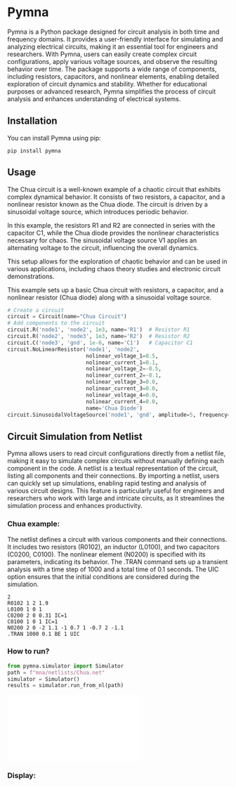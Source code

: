 
# Pymna


Pymna is a Python package designed for circuit analysis in both time and frequency domains. It provides a user-friendly interface for simulating and analyzing electrical circuits, making it an essential tool for engineers and researchers. With Pymna, users can easily create complex circuit configurations, apply various voltage sources, and observe the resulting behavior over time. The package supports a wide range of components, including resistors, capacitors, and nonlinear elements, enabling detailed exploration of circuit dynamics and stability. Whether for educational purposes or advanced research, Pymna simplifies the process of circuit analysis and enhances understanding of electrical systems.

## Installation

You can install Pymna using pip:

```
pip install pymna
```

## Usage

The Chua circuit is a well-known example of a chaotic circuit that exhibits complex dynamical behavior. It consists of two resistors, a capacitor, and a nonlinear resistor known as the Chua diode. The circuit is driven by a sinusoidal voltage source, which introduces periodic behavior. 

In this example, the resistors R1 and R2 are connected in series with the capacitor C1, while the Chua diode provides the nonlinear characteristics necessary for chaos. The sinusoidal voltage source V1 applies an alternating voltage to the circuit, influencing the overall dynamics. 

This setup allows for the exploration of chaotic behavior and can be used in various applications, including chaos theory studies and electronic circuit demonstrations.

This example sets up a basic Chua circuit with resistors, a capacitor, and a nonlinear resistor (Chua diode) along with a sinusoidal voltage source.

```python
# Create a circuit
circuit = Circuit(name="Chua Circuit")
# Add components to the circuit
circuit.R('node1', 'node2', 1e3, name='R1')  # Resistor R1
circuit.R('node2', 'node3', 1e3, name='R2')  # Resistor R2
circuit.C('node3', 'gnd', 1e-6, name='C1')   # Capacitor C1
circuit.NoLinearResistor('node1', 'node2', 
                         nolinear_voltage_1=0.5, 
                         nolinear_current_1=0.1, 
                         nolinear_voltage_2=-0.5, 
                         nolinear_current_2=-0.1, 
                         nolinear_voltage_3=0.0, 
                         nolinear_current_3=0.0, 
                         nolinear_voltage_4=0.0, 
                         nolinear_current_4=0.0, 
                         name='Chua Diode')
circuit.SinusoidalVoltageSource('node1', 'gnd', amplitude=5, frequency=1000, number_of_cycles=10, name='V1')
```

## Circuit Simulation from Netlist

Pymna allows users to read circuit configurations directly from a netlist file, making it easy to simulate complex circuits without manually defining each component in the code. A netlist is a textual representation of the circuit, listing all components and their connections. By importing a netlist, users can quickly set up simulations, enabling rapid testing and analysis of various circuit designs. This feature is particularly useful for engineers and researchers who work with large and intricate circuits, as it streamlines the simulation process and enhances productivity.

### Chua example:

The netlist defines a circuit with various components and their connections.
It includes two resistors (R0102), an inductor (L0100), and two capacitors (C0200, C0100).
The nonlinear element (N0200) is specified with its parameters, indicating its behavior.
The .TRAN command sets up a transient analysis with a time step of 1000 and a total time of 0.1 seconds.
The UIC option ensures that the initial conditions are considered during the simulation.

```
2
R0102 1 2 1.9
L0100 1 0 1
C0200 2 0 0.31 IC=1
C0100 1 0 1 IC=1
N0200 2 0 -2 1.1 -1 0.7 1 -0.7 2 -1.1
.TRAN 1000 0.1 BE 1 UIC
```

### How to run?

```python
from pymna.simulator import Simulator
path = f"mna/netlists/Chua.net"
simulator = Simulator()
results = simulator.run_from_nl(path)
```

![Figure Description](examples/x.pdf)

### Display: